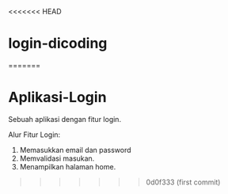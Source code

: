 <<<<<<< HEAD
# login-dicoding
=======
# Aplikasi-Login
Sebuah aplikasi dengan fitur login.

Alur Fitur Login:
1. Memasukkan email dan password
2. Memvalidasi masukan.
3. Menampilkan halaman home.
>>>>>>> 0d0f333 (first commit)
